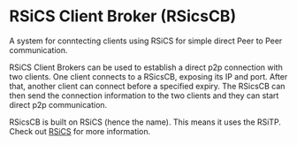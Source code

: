 # RSiCS Client Broker (RSicsCB)

A system for conntecting clients using RSiCS for simple direct Peer to Peer communication. 

RSiCS Client Brokers can be used to establish a direct p2p connection with two clients. One client connects to a RSicsCB, exposing its IP and port. After that, another client can connect before a specified expiry. The RSicsCB can then send the connection information to the two clients and they can start direct p2p communication. 

  
RSicsCB is built on RSiCS (hence the name). This means it uses the RSiTP. Check out [RSiCS](https://github.com/rubensystems/rsics) for more information. 


